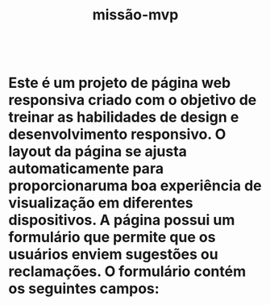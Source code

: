 <h1 align="center"> missão-mvp <h1>
<br>
<p>Este é um projeto de página web responsiva criado com o objetivo de treinar as habilidades de design e desenvolvimento responsivo. O layout da página se ajusta
automaticamente para proporcionaruma boa experiência de visualização em diferentes dispositivos.
A página possui um formulário que permite que os usuários enviem sugestões ou reclamações. O formulário contém os seguintes campos:
<p>


